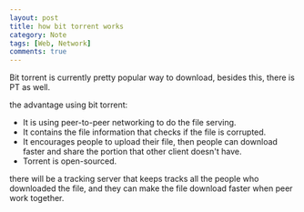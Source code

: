 ```yaml
---
layout: post
title: how bit torrent works
category: Note
tags: [Web, Network]
comments: true
---
```

Bit torrent is currently pretty popular way to download, besides this, there is PT as well.

the advantage using bit torrent:

- It is using peer-to-peer networking to do the file serving.
- It contains the file information that checks if the file is corrupted.
- It encourages people to upload their file, then people can download faster and share the portion that other client doesn't have.
- Torrent is open-sourced.

there will be a tracking server that keeps tracks all the people who downloaded the file, and they can make the file download faster when peer work together.